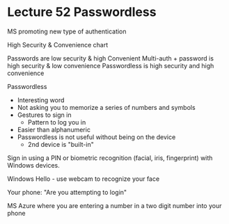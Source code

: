 # Lecture 52 Passwordless

MS promoting new type of authentication

High Security & Convenience chart

Passwords are low security & high Convenient
Multi-auth + password is high security & low convenience
Passwordless is high security and high convenience

Passwordless
* Interesting word
* Not asking you to memorize a series of numbers and symbols
* Gestures to sign in
  * Pattern to log you in
* Easier than alphanumeric
* Passwordless is not useful without being on the device
  * 2nd device is "built-in"

Sign in using a PIN or biometric recognition (facial, iris, fingerprint) with Windows devices.

Windows Hello - use webcam to recognize your face

Your phone: "Are you attempting to login"

MS Azure where you are entering a number in a two digit number into your phone
